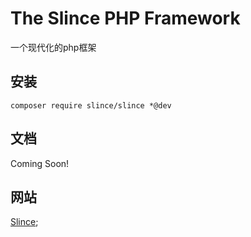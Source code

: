 ﻿# The Slince PHP Framework

一个现代化的php框架

## 安装
```
composer require slince/slince *@dev
```
## 文档

Coming Soon!

## 网站

[Slince](http://www.qimuyu.com);


